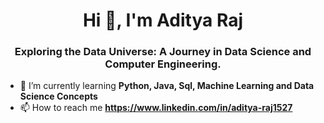 <h1 align="center">Hi 👋, I'm Aditya Raj</h1>
<h3 align="center">Exploring the Data Universe: A Journey in Data Science and Computer Engineering.</h3>

- 🌱 I’m currently learning **Python, Java, Sql, Machine Learning and Data Science Concepts**
- 📫 How to reach me **https://www.linkedin.com/in/aditya-raj1527**

